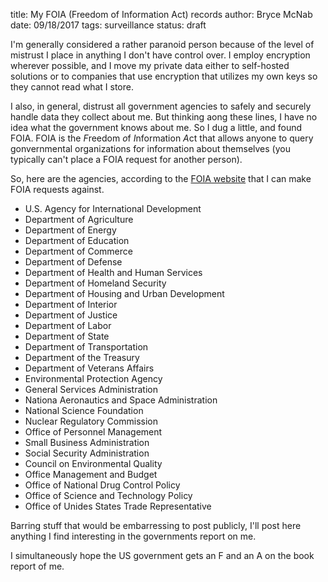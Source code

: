 title: My FOIA (Freedom of Information Act) records
author: Bryce McNab
date: 09/18/2017
tags: surveillance
status: draft

I'm generally considered a rather paranoid person because of the level of mistrust I place in anything I don't have control over. I employ encryption wherever possible, and I move my private data either to self-hosted solutions or to companies that use encryption that utilizes my own keys so they cannot read what I store.

I also, in general, distrust all government agencies to safely and securely handle data they collect about me. But thinking aong these lines, I have no idea what the government knows about me. So I dug a little, and found FOIA. FOIA is the *F*reedom *o*f *I*nformation *A*ct that allows anyone to query gonvernmental organizations for information about themselves (you typically can't place a FOIA request for another person).

So, here are the agencies, according to the [FOIA website](https://www.foia.gov/report-makerequest.html) that I can make FOIA requests against.

- U.S. Agency for International Development
- Department of Agriculture
- Department of Energy
- Department of Education
- Department of Commerce
- Department of Defense
- Department of Health and Human Services
- Department of Homeland Security
- Department of Housing and Urban Development
- Department of Interior
- Department of Justice
- Department of Labor
- Department of State
- Department of Transportation
- Department of the Treasury
- Department of Veterans Affairs
- Environmental Protection Agency
- General Services Administration
- Nationa Aeronautics and Space Administration
- National Science Foundation
- Nuclear Regulatory Commission
- Office of Personnel Management
- Small Business Administration
- Social Security Administration
- Council on Environmental Quality
- Office Management and Budget
- Office of National Drug Control Policy
- Office of Science and Technology Policy
- Office of Unides States Trade Representative

Barring stuff that would be embarressing to post publicly, I'll post here anything I find interesting in the governments report on me.

I simultaneously hope the US government gets an F and an A on the book report of me.
